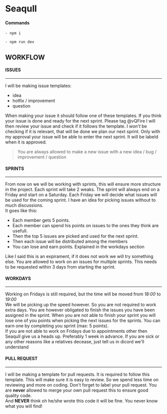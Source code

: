 # Seaqull

#### Commands 

`- npm i` 

`- npm run dev`

## WORKFLOW

#### ISSUES
___________

I will be making issue templates:
* idea
* hotfix / improvement
* question  

When making your issue it should follow one of these templates. If you think your issue is done and ready for the next sprint.
Please tag @vQFire I will then review your issue and check if it follows the template.
I *won't* be checking if it is relevant, that will be done we plan our next sprint.
Only with my approval your issue will be able to enter the next sprint. It will be labeld when it is approved.  

> You are always allowed to make a new issue with a new idea / bug / improvement / question


#### SPRINTS
____________

From now on we will be working with sprints, this will ensure more structure in the project. Each sprint will take 2 weaks.
The sprint will always end on a Friday and start on a Saturday. Each Friday we will decide what issues will be used for the coming sprint.
I have an idea for picking issues without to much discussions.  
It goes like this:
* Each member gets 5 points.
* Each member can spend his points on issues to the ones they think are usefull.
* Then the top 5 issues are picked and used for the next sprint.
* Then each issue will be distributed among the members
* You can lose and earn points. Explained in the workdays section

Like I said this is an expirament, if it does not work we will try something else.
You are allowed to work on an issues for multiple sprints. This needs to be requested within 3 days from starting the sprint.

#### WORKDAYS
_____________

Working on Fridays is still required, but the time will be moved from *18:00* to *19:00*  
We will be picking up the speed however. So you are not required to work extra days.
You are however obligated to finish the issues you have been assigned in the sprint.
When you are not able to finish your sprint you will lose one of you points when picking the next issues for the sprints.
You can earn one by completing you sprint (max: 5 points).  
If you are not able to work on Fridays due to appointments other then Seaqull give us a heads up. Preferably 1 week in advance.
If you are sick or any other reasons like a relatives decease, just tell us in dicord we'll understand

#### PULL REQUEST
_________________

I will be making a template for pull requests. It is required to follow this template. This will make sure it is easy to review.
So we spend less time on reviewing and more on coding. Don't forget to label your pull request.
You are **never** allowed to merge your own pull request this to ensure good quality code.  
And **NEVER** think oh he/she wrote this code it will be fine. You never know what you will find!
